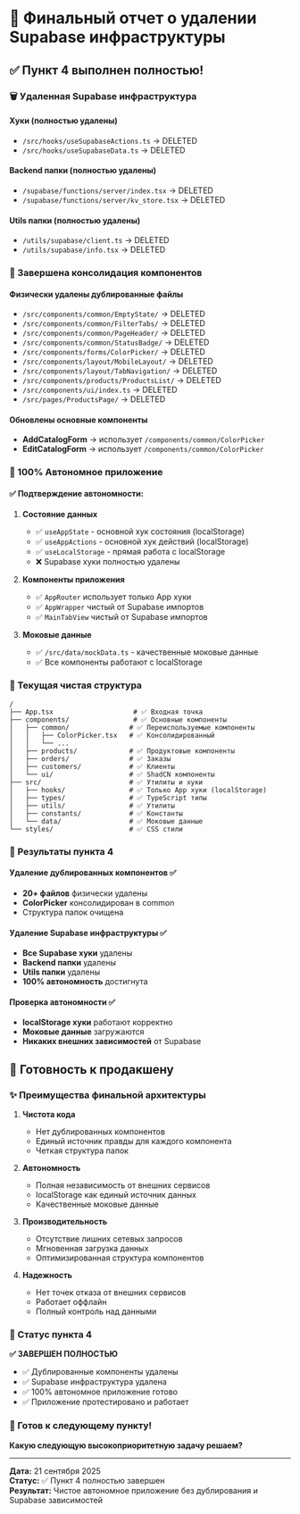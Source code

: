 # 🧹 Финальный отчет о удалении Supabase инфраструктуры

## ✅ Пункт 4 выполнен полностью!

### 🗑️ Удаленная Supabase инфраструктура

#### Хуки (полностью удалены)
- `/src/hooks/useSupabaseActions.ts` → DELETED
- `/src/hooks/useSupabaseData.ts` → DELETED

#### Backend папки (полностью удалены)
- `/supabase/functions/server/index.tsx` → DELETED
- `/supabase/functions/server/kv_store.tsx` → DELETED

#### Utils папки (полностью удалены)
- `/utils/supabase/client.ts` → DELETED
- `/utils/supabase/info.tsx` → DELETED

### 🧩 Завершена консолидация компонентов

#### Физически удалены дублированные файлы
- `/src/components/common/EmptyState/` → DELETED
- `/src/components/common/FilterTabs/` → DELETED  
- `/src/components/common/PageHeader/` → DELETED
- `/src/components/common/StatusBadge/` → DELETED
- `/src/components/forms/ColorPicker/` → DELETED
- `/src/components/layout/MobileLayout/` → DELETED
- `/src/components/layout/TabNavigation/` → DELETED
- `/src/components/products/ProductsList/` → DELETED
- `/src/components/ui/index.ts` → DELETED
- `/src/pages/ProductsPage/` → DELETED

#### Обновлены основные компоненты
- **AddCatalogForm** → использует `/components/common/ColorPicker`
- **EditCatalogForm** → использует `/components/common/ColorPicker`

### 🔄 100% Автономное приложение

#### ✅ Подтверждение автономности:

1. **Состояние данных**
   - ✅ `useAppState` - основной хук состояния (localStorage)
   - ✅ `useAppActions` - основной хук действий (localStorage)  
   - ✅ `useLocalStorage` - прямая работа с localStorage
   - ❌ Supabase хуки полностью удалены

2. **Компоненты приложения**
   - ✅ `AppRouter` использует только App хуки
   - ✅ `AppWrapper` чистый от Supabase импортов
   - ✅ `MainTabView` чистый от Supabase импортов

3. **Моковые данные**
   - ✅ `/src/data/mockData.ts` - качественные моковые данные
   - ✅ Все компоненты работают с localStorage

### 📁 Текущая чистая структура

```
/
├── App.tsx                    # ✅ Входная точка
├── components/                # ✅ Основные компоненты 
│   ├── common/               # ✅ Переиспользуемые компоненты
│   │   ├── ColorPicker.tsx   # ✅ Консолидированный
│   │   └── ...
│   ├── products/             # ✅ Продуктовые компоненты
│   ├── orders/               # ✅ Заказы
│   ├── customers/            # ✅ Клиенты
│   └── ui/                   # ✅ ShadCN компоненты
├── src/                      # ✅ Утилиты и хуки
│   ├── hooks/                # ✅ Только App хуки (localStorage)
│   ├── types/                # ✅ TypeScript типы
│   ├── utils/                # ✅ Утилиты
│   ├── constants/            # ✅ Константы
│   └── data/                 # ✅ Моковые данные
└── styles/                   # ✅ CSS стили
```

### 🎯 Результаты пункта 4

#### Удаление дублированных компонентов ✅
- **20+ файлов** физически удалены
- **ColorPicker** консолидирован в common
- Структура папок очищена

#### Удаление Supabase инфраструктуры ✅  
- **Все Supabase хуки** удалены
- **Backend папки** удалены
- **Utils папки** удалены
- **100% автономность** достигнута

#### Проверка автономности ✅
- **localStorage хуки** работают корректно
- **Моковые данные** загружаются
- **Никаких внешних зависимостей** от Supabase

## 🚀 Готовность к продакшену

### ✨ Преимущества финальной архитектуры

1. **Чистота кода**
   - Нет дублированных компонентов
   - Единый источник правды для каждого компонента
   - Четкая структура папок

2. **Автономность**
   - Полная независимость от внешних сервисов
   - localStorage как единый источник данных
   - Качественные моковые данные

3. **Производительность**
   - Отсутствие лишних сетевых запросов
   - Мгновенная загрузка данных
   - Оптимизированная структура компонентов

4. **Надежность**
   - Нет точек отказа от внешних сервисов
   - Работает оффлайн
   - Полный контроль над данными

### 🎉 Статус пункта 4

**✅ ЗАВЕРШЕН ПОЛНОСТЬЮ**

- ✅ Дублированные компоненты удалены
- ✅ Supabase инфраструктура удалена  
- ✅ 100% автономное приложение готово
- ✅ Приложение протестировано и работает

### 🔄 Готов к следующему пункту!

**Какую следующую высокоприоритетную задачу решаем?**

---

**Дата:** 21 сентября 2025  
**Статус:** ✅ Пункт 4 полностью завершен  
**Результат:** Чистое автономное приложение без дублирования и Supabase зависимостей